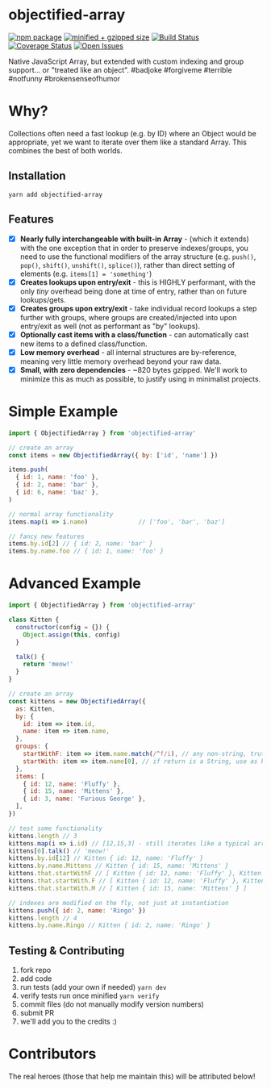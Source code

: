 # objectified-array

[![npm package][npm-image]][npm-url]
[![minified + gzipped size][gzip-image]][gzip-url]
[![Build Status][travis-image]][travis-url]
[![Coverage Status][coveralls-image]][coveralls-url]
[![Open Issues][issues-image]][issues-url]

Native JavaScript Array, but extended with custom indexing and group support... or "treated like an object". #badjoke #forgiveme #terrible #notfunny #brokensenseofhumor

# Why?
Collections often need a fast lookup (e.g. by ID) where an Object would be appropriate, yet we want to iterate over them like a standard Array.  This combines the best of both worlds.

## Installation
```
yarn add objectified-array
```

## Features

- [x] **Nearly fully interchangeable with built-in Array** - (which it extends) with the one exception that in order to preserve indexes/groups, you need to use the functional modifiers of the array structure (e.g. `push()`, `pop()`, `shift()`, `unshift()`, `splice()`), rather than direct setting of elements (e.g. `items[1] = 'something'`)
- [x] **Creates lookups upon entry/exit** - this is HIGHLY performant, with the only *tiny* overhead being done at time of entry, rather than on future lookups/gets.
- [x] **Creates groups upon extry/exit** - take individual record lookups a step further with groups, where groups are created/injected into upon entry/exit as well (not as performant as "by" lookups).
- [x] **Optionally cast items with a class/function** - can automatically cast new items to a defined class/function.
- [x] **Low memory overhead** - all internal structures are by-reference, meaning very little memory overhead beyond your raw data.
- [x] **Small, with zero dependencies** - ~820 bytes gzipped.  We'll work to minimize this as much as possible, to justify using in minimalist projects.

# Simple Example
```js
import { ObjectifiedArray } from 'objectified-array'

// create an array
const items = new ObjectifiedArray({ by: ['id', 'name'] })

items.push(
  { id: 1, name: 'foo' },
  { id: 2, name: 'bar' },
  { id: 6, name: 'baz' },
)

// normal array functionality
items.map(i => i.name)              // ['foo', 'bar', 'baz']

// fancy new features
items.by.id[2] // { id: 2, name: 'bar' }
items.by.name.foo // { id: 1, name: 'foo' }
```

# Advanced Example
```js
import { ObjectifiedArray } from 'objectified-array'

class Kitten {
  constructor(config = {}) {
    Object.assign(this, config)
  }

  talk() {
    return 'meow!'
  }
}

// create an array
const kittens = new ObjectifiedArray({
  as: Kitten,
  by: {
    id: item => item.id,
    name: item => item.name,
  },
  groups: {
    startWithF: item => item.name.match(/^f/i), // any non-string, truthy response groups in shallow group
    startWith: item => item.name[0], // if return is a String, use as key for subgroup
  },
  items: [
    { id: 12, name: 'Fluffy' },
    { id: 15, name: 'Mittens' },
    { id: 3, name: 'Furious George' },
  ],
})

// test some functionality
kittens.length // 3
kittens.map(i => i.id) // [12,15,3] - still iterates like a typical array
kittens[0].talk() // 'meow!'
kittens.by.id[12] // Kitten { id: 12, name: 'Fluffy' }
kittens.by.name.Mittens // Kitten { id: 15, name: 'Mittens' }
kittens.that.startWithF // [ Kitten { id: 12, name: 'Fluffy' }, Kitten { id: 3, name: 'Furious George' } ]
kittens.that.startWith.F // [ Kitten { id: 12, name: 'Fluffy' }, Kitten { id: 3, name: 'Furious George' } ]
kittens.that.startWith.M // [ Kitten { id: 15, name: 'Mittens' } ]

// indexes are modified on the fly, not just at instantiation
kittens.push({ id: 2, name: 'Ringo' })
kittens.length // 4
kittens.by.name.Ringo // Kitten { id: 2, name: 'Ringo' }
```

## Testing & Contributing
1. fork repo
2. add code
3. run tests (add your own if needed) `yarn dev`
4. verify tests run once minified `yarn verify`
5. commit files (do not manually modify version numbers)
6. submit PR
7. we'll add you to the credits :)

# Contributors
The real heroes (those that help me maintain this) will be attributed below!

[twitter-image]:https://img.shields.io/twitter/url?style=social&url=https%3A%2F%2Fwww.npmjs.com%2Fpackage%2Fobjectified-array
[gzip-image]:https://img.shields.io/bundlephobia/minzip/objectified-array
[gzip-url]:https://bundlephobia.com/result?p=objectified-array
[issues-image]:https://img.shields.io/github/issues/kwhitley/objectified-array
[issues-url]:https://github.com/kwhitley/objectified-array/issues
[npm-image]:https://img.shields.io/npm/v/objectified-array.svg
[npm-url]:http://npmjs.org/package/objectified-array
[travis-image]:https://travis-ci.org/kwhitley/objectified-array.svg?branch=v1.x
[travis-url]:https://travis-ci.org/kwhitley/objectified-array
[david-image]:https://david-dm.org/kwhitley/objectified-array/status.svg
[david-url]:https://david-dm.org/kwhitley/objectified-array
[coveralls-image]:https://coveralls.io/repos/github/kwhitley/objectified-array/badge.svg?branch=v1.x
[coveralls-url]:https://coveralls.io/github/kwhitley/objectified-array?branch=v1.x
